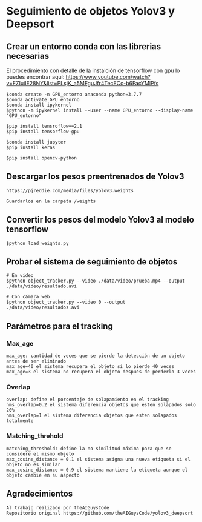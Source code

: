 # Seguimiento de objetos Yolov3 y Deepsort

## Crear un entorno conda con las librerias necesarias

  El procedimiento con detalle de la instalción de tensorflow con gpu lo puedes encontrar aquí: https://www.youtube.com/watch?v=FZIuiIE28NY&list=PLsjK_a5MFguJfr4TecECc-b6FacYMlPfs
  
    $conda create -n GPU_entorno anaconda python=3.7.7
    $conda activate GPU_entorno
    $conda install ipykernel
    $python -m ipykernel install --user --name GPU_entorno --display-name "GPU_entorno"
    
    $pip install tensroflow==2.1
    $pip install tensorflow-gpu
    
    $conda install jupyter
    $pip install keras
    
    $pip install opencv-python
  
## Descargar los pesos preentrenados de Yolov3

    https://pjreddie.com/media/files/yolov3.weights
  
    Guardarlos en la carpeta /weights
  
## Convertir los pesos del modelo Yolov3 al modelo tensorflow

    $python load_weights.py
    
## Probar el sistema de seguimiento de objetos

    # En video
    $python object_tracker.py --video ./data/video/prueba.mp4 --output ./data/video/resultado.avi
    
    # Con cámara web
    $python object_tracker.py --video 0 --output ./data/video/resultados.avi
    
## Parámetros para el tracking

### Max_age

    max_age: cantidad de veces que se pierde la detección de un objeto antes de ser eliminado
    max_age=40 el sistema recupera el objeto si lo pierde 40 veces
    max_age=3 el sistema no recupera el objeto despues de perderlo 3 veces
 
### Overlap
    overlap: define el porcentaje de solapamiento en el tracking
    nms_overlap=0.2 el sistema diferencia objetos que esten solapados solo 20%
    nms_overlap=1 el sistema diferencia objetos que esten solapados totalmente

### Matching_threhold
    matching_threshold: define la no similitud máxima para que se considere el mismo objeto
    max_cosine_distance = 0.1 el sistema asigna una nueva etiqueta si el objeto no es similar
    max_cosine_distance = 0.9 el sistema mantiene la etiqueta aunque el objeto cambie en su aspecto
    
 ## Agradecimientos
 
    Al trabajo realizado por theAIGuysCode
    Repositorio original https://github.com/theAIGuysCode/yolov3_deepsort
    

